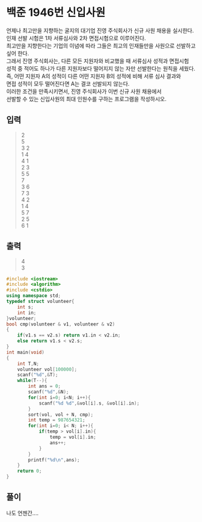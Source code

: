 # 백준 1946번 신입사원

언제나 최고만을 지향하는 굴지의 대기업 진영 주식회사가 신규 사원 채용을 실시한다. </br>
인재 선발 시험은 1차 서류심사와 2차 면접시험으로 이루어진다. </br>
최고만을 지향한다는 기업의 이념에 따라 그들은 최고의 인재들만을 사원으로 선발하고 싶어 한다.</br>
그래서 진영 주식회사는, 다른 모든 지원자와 비교했을 때 서류심사 성적과 면접시험 </br>
성적 중 적어도 하나가 다른 지원자보다 떨어지지 않는 자만 선발한다는 원칙을 세웠다.</br>
즉, 어떤 지원자 A의 성적이 다른 어떤 지원자 B의 성적에 비해 서류 심사 결과와 </br>
면접 성적이 모두 떨어진다면 A는 결코 선발되지 않는다.</br>
이러한 조건을 만족시키면서, 진영 주식회사가 이번 신규 사원 채용에서</br>
선발할 수 있는 신입사원의 최대 인원수를 구하는 프로그램을 작성하시오.</br>

## 입력 
> 2</br>
5</br>
3 2</br>
1 4</br>
4 1</br>
2 3</br>
5 5</br>
7</br>
3 6</br>
7 3</br>
4 2</br>
1 4</br>
5 7</br>
2 5</br>
6 1</br>

## 출력
> 4</br>
3</br>

```c++
#include <iostream>
#include <algorithm>
#include <cstdio>
using namespace std;
typedef struct volunteer{
    int s;
    int in;
}volunteer; 
bool cmp(volunteer & v1, volunteer & v2)
{
    if(v1.s == v2.s) return v1.in < v2.in;
    else return v1.s < v2.s;
}
int main(void)
{
    int T,N;
    volunteer vol[100000];
    scanf("%d",&T);
    while(T--){
        int ans = 0;
        scanf("%d",&N);
        for(int i=0; i<N; i++){
            scanf("%d %d",&vol[i].s, &vol[i].in);
        }
        sort(vol, vol + N, cmp);
        int temp = 987654321;
        for(int i=0; i< N; i++){
            if(temp > vol[i].in){
                temp = vol[i].in;
                ans++;
            }
        }
        printf("%d\n",ans);
    }
    return 0;
}
```

## 풀이
나도 언젠간....

